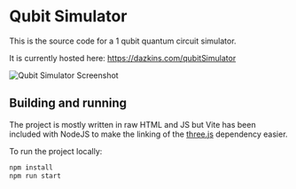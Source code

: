 # Qubit Simulator

This is the source code for a 1 qubit quantum circuit simulator.

It is currently hosted here: https://dazkins.com/qubitSimulator

![Qubit Simulator Screenshot](https://github.com/DazKins/qubit-simulator/assets/3652981/d41798e5-7eb9-4695-b055-0471795abac6)

## Building and running

The project is mostly written in raw HTML and JS but Vite has been included with NodeJS to make the linking of the [three.js](https://threejs.org/) dependency easier.

To run the project locally:

```bash
npm install
npm run start
```
